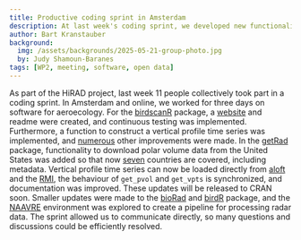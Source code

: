```yaml
---
title: Productive coding sprint in Amsterdam
description: At last week's coding sprint, we developed new functionality to process and explore data from both small-scale bird radars and weather radars. 
author: Bart Kranstauber
background:
  img: /assets/backgrounds/2025-05-21-group-photo.jpg
  by: Judy Shamoun-Baranes
tags: [WP2, meeting, software, open data]
---
```


As part of the HiRAD project, last week 11 people collectively took part in a coding sprint. In Amsterdam and online, we worked for three days on software for aeroecology. For the [birdscanR](https://github.com/BirdScanCommunity/birdscanR) package, a [website](https://birdscancommunity.github.io/birdscanR/) and readme were created, and continuous testing was implemented. Furthermore, a function to construct a vertical profile time series was implemented, and [numerous](https://github.com/BirdScanCommunity/birdscanR/commits/develop/?since=2025-05-12&until=2025-05-16) other improvements were made. In the [getRad](https://github.com/aloftdata/getRad) package, functionality to download polar volume data from the United States was added so that now [seven](https://aloftdata.github.io/getRad/articles/supported_countries.html) countries are covered, including metadata. Vertical profile time series can now be loaded directly from [aloft](https://aloftdata.eu/) and the [RMI](https://www.meteo.be/services/birdDetection/#/?lang=en_), the behaviour of `get_pvol` and `get_vpts` is synchronized, and documentation was improved. These updates will be released to CRAN soon. Smaller updates were made to the [bioRad](https://github.com/adokter/bioRad) and [birdR](https://gitlab.com/uva_ibed_ame/robin_radar/birdar) package, and the [NAAVRE](https://naavre.net/) environment was explored to create a pipeline for processing radar data. The sprint allowed us to communicate directly, so many questions and discussions could be efficiently resolved.
